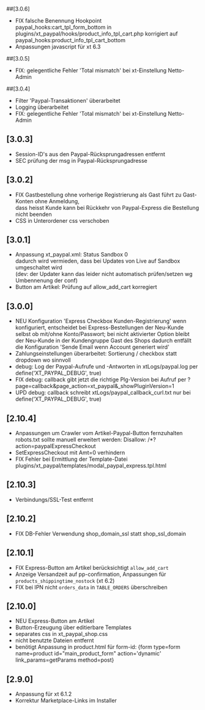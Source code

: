 ##[3.0.6]
- FIX falsche Benennung Hookpoint \
  paypal_hooks:cart_tpl_form_bottom
  in plugins/xt_paypal/hooks/product_info_tpl_cart.php korrigiert auf \
  paypal_hooks:product_info_tpl_cart_bottom
- Anpassungen javascript für xt 6.3

##[3.0.5]
- FIX: gelegentliche Fehler 'Total mismatch' bei xt-Einstellung Netto-Admin

##[3.0.4]
- Filter 'Paypal-Transaktionen' überarbeitet
- Logging überarbeitet
- FIX: gelegentliche Fehler 'Total mismatch' bei xt-Einstellung Netto-Admin

## [3.0.3]
- Session-ID's aus den Paypal-Rücksprungadressen entfernt
- SEC prüfung der msg in Paypal-Rücksprungadresse

## [3.0.2]
- FIX Gastbestellung ohne vorherige Registrierung als Gast führt zu Gast-Konten ohne Anmeldung,\
  dass heisst Kunde kann bei Rückkehr von Paypal-Express die Bestellung nicht beenden
- CSS in Unterordener css verschoben  

## [3.0.1]
- Anpassung xt_paypal.xml: Status Sandbox 0\
  dadurch wird vermieden, dass bei Updates von Live auf Sandbox umgeschaltet wird\
  (dev: der Updater kann das leider nicht automatisch prüfen/setzen wg Umbennenung der conf)
- Button am Artikel: Prüfung auf allow_add_cart korregiert  

## [3.0.0]
- NEU Konfiguration 'Express Checkbox Kunden-Registrierung'
  wenn konfiguriert, entscheidet bei Express-Bestellungen der Neu-Kunde selbst ob mit/ohne Konto/Passwort;
  bei nicht aktivierter Option bleibt der Neu-Kunde in der Kundengruppe Gast des Shops 
  dadurch entfällt die Konfiguration 'Sende Email wenn Account generiert wird'
- Zahlungseinstellungen überarbeitet: Sortierung  / checkbox statt dropdown wo sinnvoll
- debug: Log der Paypal-Aufrufe und -Antworten in xtLogs/paypal.log per define('XT_PAYPAL_DEBUG', true)
- FIX debug: callback gibt jetzt die richtige Plg-Version bei Aufruf per ?page=callback&page_action=xt_paypal&_showPluginVersion=1
- UPD debug: callback schreibt xtLogs/paypal_callback_curl.txt nur bei define('XT_PAYPAL_DEBUG', true)

## [2.10.4]
- Anpassungen um Crawler vom Artikel-Paypal-Button fernzuhalten\
  robots.txt sollte manuell erweitert werden: Disallow: /*?action=paypalExpressCheckout
- SetExpressCheckout mit Amt=0 verhindern
- FIX Fehler bei Ermittlung der Template-Datei plugins/xt_paypal/templates/modal_paypal_express.tpl.html

## [2.10.3]
- Verbindungs/SSL-Test entfernt

## [2.10.2]
- FIX DB-Fehler Verwendung shop_domain_ssl statt shop_ssl_domain

## [2.10.1]
- FIX Express-Button am Artikel berücksichtigt `allow_add_cart`
- Anzeige Versandzeit auf pp-confirmation, Anpassungen für `products_shippingtime_nostock` (xt 6.2)
- FIX bei IPN nicht `orders_data` in `TABLE_ORDERS` überschreiben

## [2.10.0]
- NEU Express-Button am Artikel
- Button-Erzeugung über editierbare Templates
- separates css in xt_paypal_shop.css
- nicht benutzte Dateien entfernt
- benötigt Anpassung in product.html für form-id:
  {form type=form name=product id="main_product_form" action='dynamic' link_params=getParams method=post}

## [2.9.0]
- Anpassung für xt 6.1.2
- Korrektur Marketplace-Links im Installer